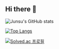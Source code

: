 ## Hi there 👋

![Junsu's GitHub stats](https://github-readme-stats.vercel.app/api?username=junsu1211&show_icons=true&theme=radical)

[![Top Langs](https://github-readme-stats.vercel.app/api/top-langs/?username=junsu1211)](https://github.com/anuraghazra/github-readme-stats)

[![Solved.ac 프로필](http://mazassumnida.wtf/api/v2/generate_badge?boj=moonper)](https://solved.ac/moonper)
